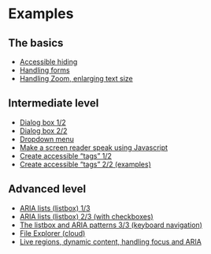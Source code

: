 # Examples      
<script>$(document).ready(function () {
    setBreadcrumb([{"label":"Examples"}]);
});</script>

## The basics

<ul class="examples-list">
    <li>
        <a href="exemples/masquage/index.html">
            <img class="hidden-sm-down" alt="" src="./images/exemples/masquage.png"><span>Accessible hiding</span>
        </a>
    </li>
    <li>
        <a href="exemples/formulaire/index.html">
            <img class="hidden-sm-down" alt="" src="./images/exemples/formulaire.png"><span>Handling forms</span>
        </a>
    </li>
    <li>
        <a href="exemples/zoom/index.html">
            <img class="hidden-sm-down" alt="" src="./images/exemples/zoom.png"><span>Handling Zoom, enlarging text size</span>
        </a>
    </li>
</ul>

## Intermediate level

<ul class="examples-list">
    <li>
        <a href="exemples/role-dialog/role-dialog.html">
            <img class="hidden-sm-down" alt="" src="./images/exemples/dialog1.png"><span>Dialog box 1/2</span>
        </a>
    </li>
    <li>
        <a href="exemples/role-dialog2/role-dialog.html">
            <img class="hidden-sm-down" alt="" src="./images/exemples/dialog2.png"><span>Dialog box 2/2</span>
        </a>
    </li>
    <li>
        <a href="exemples/simple-menu/simple-menu.html">
            <img class="hidden-sm-down" alt="" src="./images/exemples/menu.png"><span>Dropdown menu</span>
        </a>
    </li>
    <li>
        <a href="exemples/speak/index.html">
            <img class="hidden-sm-down" alt="" src="./images/exemples/speak.png"><span>Make a screen reader speak using Javascript</span>
        </a>
    </li>
    <li>
        <a href="exemples/tag/index.html">
            <img class="hidden-sm-down" alt="" src="./images/exemples/tag.png"><span>Create accessible “tags” 1/2</span>
        </a>
    </li>    
        <li>
        <a href="exemples/tag-exemples/index.html">
            <img class="hidden-sm-down" alt="" src="./images/exemples/tag.png"><span>Create accessible “tags” 2/2 (examples)</span>
        </a>
    </li>        
</ul>

## Advanced level

<ul class="examples-list">
    <li>
        <a href="exemples/listbox/index.html">
            <img class="hidden-sm-down" alt="" src="./images/exemples/listbox.png"><span><abbr>ARIA</abbr> lists (listbox) 1/3</span>
        </a>
    </li>
    <li>
        <a href="exemples/check-listbox/index.html">
            <img class="hidden-sm-down" alt="" src="./images/exemples/listbox2.png"><span><abbr>ARIA</abbr> lists (listbox) 2/3 (with checkboxes)</span>
        </a>
    </li> 
    <li>
        <a href="exemples/listbox-pattern-aria/index.html">
            <img class="hidden-sm-down" alt="" src="./images/exemples/listbox3.png"><span>The listbox and <abbr>ARIA</abbr> patterns 3/3 (keyboard navigation)</span>
        </a>
    </li>
    <li>
        <a href="exemples/files/index.html">
            <img class="hidden-sm-down" alt="" src="./images/exemples/cloud.png"><span>File Explorer (cloud)</span>
        </a>
    </li>
    <li>
        <a href="exemples/dynFocus/index.html">
            <img class="hidden-sm-down" alt="" src="./images/exemples/live-region.png"><span>Live regions, dynamic content, handling focus and <abbr>ARIA</abbr></span>
        </a>
    </li>
</ul>

<!--  This file is part of a11y-guidelines | Our vision of mobile & web accessibility guidelines and best practices, with valid/invalid examples.
 Copyright (C) 2016  Orange SA
 See the Creative Commons Legal Code Attribution-ShareAlike 3.0 Unported License for more details (LICENSE file). -->